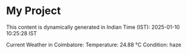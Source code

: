 # My Project

This content is dynamically generated in Indian Time (IST): 2025-01-10 10:25:28 IST


Current Weather in Coimbatore:
Temperature: 24.88 °C
Condition: haze
